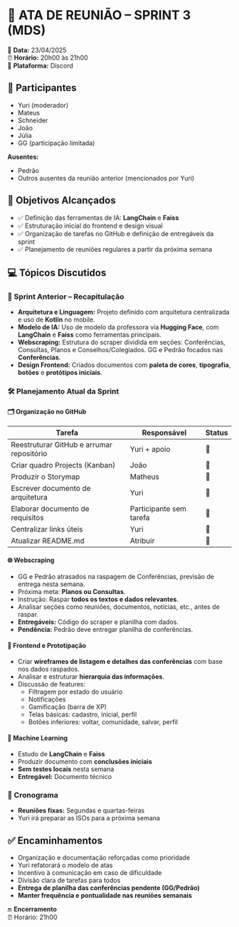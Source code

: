 # 📝 ATA DE REUNIÃO – SPRINT 3 (MDS)

📅 **Data:** 23/04/2025  
⏰ **Horário:** 20h00 às 21h00  
📍 **Plataforma:** Discord 

## 👥 Participantes  
- Yuri (moderador)  
- Mateus  
- Schneider  
- João  
- Júlia  
- GG (participação limitada)

**Ausentes:**  
- Pedrão  
- Outros ausentes da reunião anterior (mencionados por Yuri)

## 🎯 Objetivos Alcançados  
- ✅ Definição das ferramentas de IA: **LangChain** e **Faiss**  
- ✅ Estruturação inicial do frontend e design visual  
- ✅ Organização de tarefas no GitHub e definição de entregáveis da sprint  
- ✅ Planejamento de reuniões regulares a partir da próxima semana

## :computer: Tópicos Discutidos

### 📌 Sprint Anterior – Recapitulação  
- **Arquitetura e Linguagem:** Projeto definido com arquitetura centralizada e uso de **Kotlin** no mobile.  
- **Modelo de IA:** Uso de modelo da professora via **Hugging Face**, com **LangChain** e **Faiss** como ferramentas principais.  
- **Webscraping:** Estrutura do scraper dividida em seções: Conferências, Consultas, Planos e Conselhos/Colegiados. GG e Pedrão focados nas **Conferências**.  
- **Design Frontend:** Criados documentos com **paleta de cores**, **tipografia**, **botões** e **protótipos iniciais**.

### 🛠 Planejamento Atual da Sprint

#### 🗂 Organização no GitHub
| Tarefa | Responsável | Status |
|-------|-------------|--------|
| Reestruturar GitHub e arrumar repositório | Yuri + apoio | 🔄 |
| Criar quadro Projects (Kanban) | João | 🔄 |
| Produzir o Storymap | Matheus | 🔄 |
| Escrever documento de arquitetura | Yuri | 🔄 |
| Elaborar documento de requisitos | Participante sem tarefa | 🔄 |
| Centralizar links úteis | Yuri | 🔄 |
| Atualizar README.md | Atribuir | 🔄 |

#### 🌐 Webscraping
- GG e Pedrão atrasados na raspagem de Conferências, previsão de entrega nesta semana.  
- Próxima meta: **Planos ou Consultas**.  
- Instrução: Raspar **todos os textos e dados relevantes**.  
- Analisar seções como reuniões, documentos, notícias, etc., antes de raspar.  
- **Entregáveis:** Código do scraper e planilha com dados.  
- **Pendência:** Pedrão deve entregar planilha de conferências.

#### 🎨 Frontend e Prototipação
- Criar **wireframes de listagem e detalhes das conferências** com base nos dados raspados.  
- Analisar e estruturar **hierarquia das informações**.  
- Discussão de features:  
  - Filtragem por estado do usuário  
  - Notificações  
  - Gamificação (barra de XP)  
  - Telas básicas: cadastro, inicial, perfil  
  - Botões inferiores: voltar, comunidade, salvar, perfil

#### 🧠 Machine Learning
- Estudo de **LangChain** e **Faiss**  
- Produzir documento com **conclusões iniciais**  
- **Sem testes locais** nesta semana  
- **Entregável:** Documento técnico

### 📅 Cronograma
- **Reuniões fixas:** Segundas e quartas-feiras  
- Yuri irá preparar as ISOs para a próxima semana

## ✅ Encaminhamentos
- Organização e documentação reforçadas como prioridade  
- Yuri refatorará o modelo de atas  
- Incentivo à comunicação em caso de dificuldade  
- Divisão clara de tarefas para todos  
- **Entrega de planilha das conferências pendente (GG/Pedrão)**  
- **Manter frequência e pontualidade nas reuniões semanais**

🔚 **Encerramento**  
⏰ Horário: 21h00
